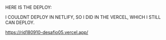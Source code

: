 HERE IS THE DEPLOY:

I COULDNT DEPLOY IN NETLIFY, SO I DID IN THE VERCEL, WHICH I STILL CAN DEPLOY.

https://rid180910-desafio05.vercel.app/
